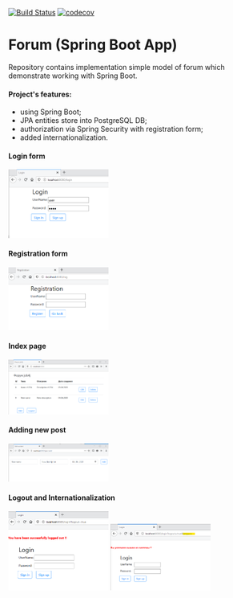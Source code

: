 [![Build Status](https://travis-ci.org/hedg-r52/job4_forum.svg?branch=master)](https://travis-ci.org/hedg-r52/job4_forum) [![codecov](https://codecov.io/gh/hedg-r52/job4j_forum/branch/master/graph/badge.svg)](https://codecov.io/gh/hedg-r52/job4j_forum)


# Forum (Spring Boot App)

Repository contains implementation simple model of forum which demonstrate working with Spring Boot. 
                         
#### Project's features:
- using Spring Boot;
- JPA entities store into PostgreSQL DB;
- authorization via Spring Security with registration form;
- added internationalization.

#### Login form

<img src="images/login.png" width="200">

#### Registration form

<img src="images/reg.png" width="200">

#### Index page

<img src="images/index.png" width="200">

#### Adding new post

<img src="images/add.png" width="200">

#### Logout and Internationalization

<img src="images/logout.png" width="200">

<img src="images/logout_ru.png" width="200">

